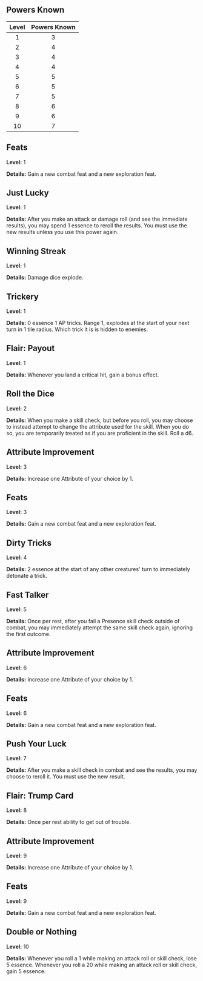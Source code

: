 ## Powers Known

|   Level   | Powers Known |
|:-----:|:-----:|
|   1   |   3   |
|   2   |   4   |
|   3   |   4   |
|   4   |   4   |
|   5   |   5   |
|   6   |   5   |
|   7   |   5   |
|   8   |   6   |
|   9   |   6   |
|   10   |   7   |

## Feats
**Level:** 1

**Details:** Gain a new combat feat and a new exploration feat.

## Just Lucky
**Level:** 1

**Details:** After you make an attack or damage roll (and see the immediate results), you may spend 1 essence to reroll the results. You must use the new results unless you use this power again. 

## Winning Streak
**Level:** 1

**Details:** Damage dice explode.

## Trickery
**Level:** 1

**Details:** 0 essence 1 AP tricks. Range 1, explodes at the start of your next turn in 1 tile radius. Which trick it is is hidden to enemies.

## Flair: Payout
**Level:** 1

**Details:** Whenever you land a critical hit, gain a bonus effect.

## Roll the Dice
**Level:** 2

**Details:** When you make a skill check, but before you roll, you may choose to instead attempt to change the attribute used for the skill. When you do so, you are temporarily treated as if you are proficient in the skill. Roll a d6.

## Attribute Improvement
**Level:** 3

**Details:** Increase one Attribute of your choice by 1.

## Feats
**Level:** 3

**Details:** Gain a new combat feat and a new exploration feat.

## Dirty Tricks
**Level:** 4

**Details:** 2 essence at the start of any other creatures' turn to immediately detonate a trick.

## Fast Talker
**Level:** 5

**Details:** Once per rest, after you fail a Presence skill check outside of combat, you may immediately attempt the same skill check again, ignoring the first outcome.

## Attribute Improvement
**Level:** 6

**Details:** Increase one Attribute of your choice by 1.

## Feats
**Level:** 6

**Details:** Gain a new combat feat and a new exploration feat.

## Push Your Luck
**Level:** 7

**Details:** After you make a skill check in combat and see the results, you may choose to reroll it. You must use the new result.

## Flair: Trump Card
**Level:** 8

**Details:** Once per rest ability to get out of trouble.

## Attribute Improvement
**Level:** 9

**Details:** Increase one Attribute of your choice by 1.

## Feats
**Level:** 9

**Details:** Gain a new combat feat and a new exploration feat.

## Double or Nothing
**Level:** 10

**Details:** Whenever you roll a 1 while making an attack roll or skill check, lose 5 essence. Whenever you roll a 20 while making an attack roll or skill check, gain 5 essence.
